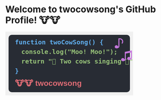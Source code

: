 # Welcome to twocowsong's GitHub Profile! 🐮🐮

<svg xmlns="http://www.w3.org/2000/svg" viewBox="0 0 400 200" width="400" height="200">
  <rect width="100%" height="100%" fill="#f0f0f0"/>
  <rect x="10" y="10" width="380" height="180" rx="10" ry="10" fill="#282c34"/>
  <g style="font: bold 20px monospace;">
    <text x="30" y="40" fill="#61afef">function twoCowSong() {</text>
    <text x="50" y="70" fill="#98c379">console.log("Moo! Moo!");</text>
    <text x="50" y="100" fill="#98c379">return "🎵 Two cows singing 🎵";</text>
    <text x="30" y="130" fill="#61afef">}</text>
  </g>
  <text x="30" y="170" fill="#e06c75" style="font: bold 24px sans-serif;">🐮🐮 twocowsong</text>
  <text x="340" y="50" fill="#c678dd" font-size="40">♪</text>
  <text x="360" y="90" fill="#c678dd" font-size="40">♫</text>
</svg>

